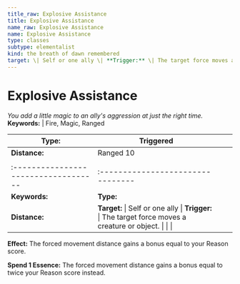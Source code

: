 ```yaml
---
title_raw: Explosive Assistance
title: Explosive Assistance
name_raw: Explosive Assistance
name: Explosive Assistance
type: classes
subtype: elementalist
kind: the breath of dawn remembered
target: \| Self or one ally \| **Trigger:** \| The target force moves a creature or object. \| \| \|
---
```


# Explosive Assistance

*You add a little magic to an ally's aggression at just the right time.* **Keywords:** | Fire, Magic, Ranged

| **Type:**                            | Triggered                                                                                                |     |     |
| ------------------------------------ | -------------------------------------------------------------------------------------------------------- | --- | --- |
| **Distance:**                        | Ranged 10                                                                                                |     |     |
|                                      |                                                                                                          |     |     |
| :----------------------------------- | :--------------------------------                                                                        |     |     |
| **Keywords:**                        | **Type:**                                                                                                |     |     |
| **Distance:**                        | **Target:** \| Self or one ally \| **Trigger:** \| The target force moves a creature or object. \| \| \| |     |     |

**Effect:** The forced movement distance gains a bonus equal to your Reason score.

**Spend 1 Essence:** The forced movement distance gains a bonus equal to twice your Reason score instead.
